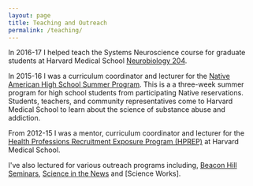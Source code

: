 ```yaml
---
layout: page
title: Teaching and Outreach
permalink: /teaching/
---
```

In 2016-17 I helped teach the Systems Neuroscience course for graduate students at Harvard Medical School [Neurobiology 204](https://github.com/lauradriscoll/nb204).

In 2015-16 I was a curriculum coordinator and lecturer for the [Native American High School Summer Program](http://dms.hms.harvard.edu/diversity/summer/NAHSSP.html). This is a a three-week summer program for high school students from participating Native reservations. Students, teachers, and community representatives come to Harvard Medical School to learn about the science of substance abuse and addiction.

From 2012-15 I was a mentor, curriculum coordinator and lecturer for the [Health Professions Recruitment Exposure Program (HPREP)](https://hprep.wordpress.com/) at Harvard Medical School.

I've also lectured for various outreach programs including, [Beacon Hill Seminars](https://www.beaconhillseminars.org/), [Science in the News](http://sitn.hms.harvard.edu/) and [Science Works].